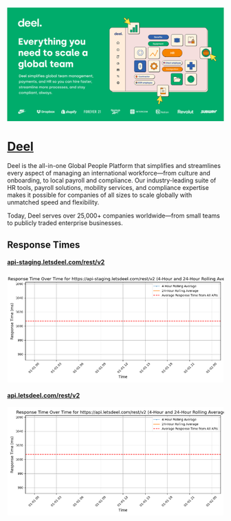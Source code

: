 [![Visit Deel](imagePreview.png)](https://deel.com)

# [Deel](https://deel.com)

Deel is the all-in-one Global People Platform that simplifies and streamlines every aspect of managing an international workforce—from culture and onboarding, to local payroll and compliance. Our industry-leading suite of HR tools, payroll solutions, mobility services, and compliance expertise makes it possible for companies of all sizes to scale globally with unmatched speed and flexibility.

Today, Deel serves over 25,000+ companies worldwide—from small teams to publicly traded enterprise businesses.

## Response Times

#### [api-staging.letsdeel.com/rest/v2](https://api-staging.letsdeel.com/rest/v2)

![api-staging.letsdeel.com/rest/v2](response-time-charts/6170692d73746167696e672e6c6574736465656c2e636f6d2f726573742f7632.png)
#### [api.letsdeel.com/rest/v2](https://api.letsdeel.com/rest/v2)

![api.letsdeel.com/rest/v2](response-time-charts/6170692e6c6574736465656c2e636f6d2f726573742f7632.png)
